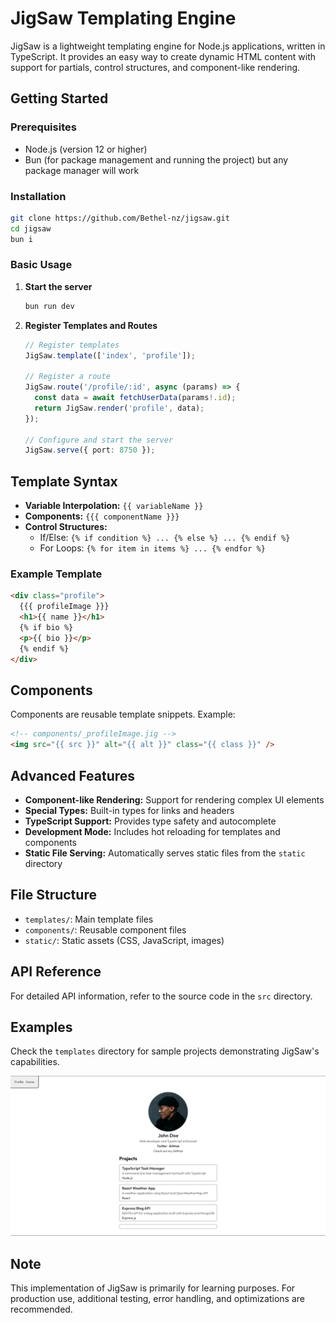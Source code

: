 # JigSaw Templating Engine

JigSaw is a lightweight templating engine for Node.js applications, written in TypeScript. It provides an easy way to create dynamic HTML content with support for partials, control structures, and component-like rendering.

## Getting Started

### Prerequisites

- Node.js (version 12 or higher)
- Bun (for package management and running the project) but any package manager will work

### Installation

```bash
git clone https://github.com/Bethel-nz/jigsaw.git
cd jigsaw
bun i
```

### Basic Usage

1. **Start the server**

   ```bash
   bun run dev
   ```

2. **Register Templates and Routes**

   ```typescript
   // Register templates
   JigSaw.template(['index', 'profile']);

   // Register a route
   JigSaw.route('/profile/:id', async (params) => {
     const data = await fetchUserData(params!.id);
     return JigSaw.render('profile', data);
   });

   // Configure and start the server
   JigSaw.serve({ port: 8750 });
   ```

## Template Syntax

- **Variable Interpolation:** `{{ variableName }}`
- **Components:** `{{{ componentName }}}`
- **Control Structures:**
  - If/Else: `{% if condition %} ... {% else %} ... {% endif %}`
  - For Loops: `{% for item in items %} ... {% endfor %}`

### Example Template

```html
<div class="profile">
  {{{ profileImage }}}
  <h1>{{ name }}</h1>
  {% if bio %}
  <p>{{ bio }}</p>
  {% endif %}
</div>
```

## Components

Components are reusable template snippets. Example:

```html
<!-- components/_profileImage.jig -->
<img src="{{ src }}" alt="{{ alt }}" class="{{ class }}" />
```

## Advanced Features

- **Component-like Rendering:** Support for rendering complex UI elements
- **Special Types:** Built-in types for links and headers
- **TypeScript Support:** Provides type safety and autocomplete
- **Development Mode:** Includes hot reloading for templates and components
- **Static File Serving:** Automatically serves static files from the `static` directory

## File Structure

- `templates/`: Main template files
- `components/`: Reusable component files
- `static/`: Static assets (CSS, JavaScript, images)

## API Reference

For detailed API information, refer to the source code in the `src` directory.

## Examples

Check the `templates` directory for sample projects demonstrating JigSaw's capabilities.

![sample site made with jigsaw](./image.png)

## Note

This implementation of JigSaw is primarily for learning purposes. For production use, additional testing, error handling, and optimizations are recommended.
